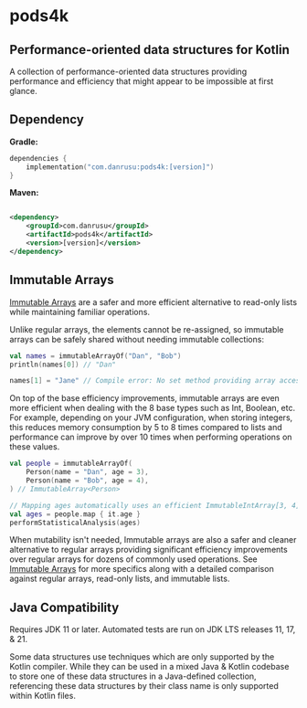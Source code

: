 # pods4k

## Performance-oriented data structures for Kotlin

A collection of performance-oriented data structures providing performance and efficiency that might appear to be
impossible at first glance.

## Dependency

**Gradle:**

```kotlin
dependencies {
    implementation("com.danrusu:pods4k:[version]")
}
```

**Maven:**

```xml

<dependency>
    <groupId>com.danrusu</groupId>
    <artifactId>pods4k</artifactId>
    <version>[version]</version>
</dependency>
```

## Immutable Arrays

[Immutable Arrays](immutable-arrays/README.md) are a safer and more efficient alternative to read-only lists while
maintaining familiar operations.

Unlike regular arrays, the elements cannot be re-assigned, so immutable arrays can be safely shared without needing
immutable collections:

```kotlin
val names = immutableArrayOf("Dan", "Bob")
println(names[0]) // "Dan"

names[1] = "Jane" // Compile error: No set method providing array access
```

On top of the base efficiency improvements, immutable arrays are even more efficient when dealing with the 8 base
types such as Int, Boolean, etc. For example, depending on your JVM configuration, when storing integers, this reduces
memory consumption by 5 to 8 times compared to lists and performance can improve by over 10 times when performing
operations on these values.

```kotlin
val people = immutableArrayOf(
    Person(name = "Dan", age = 3),
    Person(name = "Bob", age = 4),
) // ImmutableArray<Person>

// Mapping ages automatically uses an efficient ImmutableIntArray[3, 4] storing primitive int values
val ages = people.map { it.age }
performStatisticalAnalysis(ages)
```

When mutability isn't needed, Immutable arrays are also a safer and cleaner alternative to regular arrays providing
significant efficiency improvements over regular arrays for dozens of commonly used operations. See
[Immutable Arrays](immutable-arrays/README.md) for more specifics along with a detailed comparison against regular
arrays, read-only lists, and immutable lists.

## Java Compatibility

Requires JDK 11 or later. Automated tests are run on JDK LTS releases 11, 17, & 21.

Some data structures use techniques which are only supported by the Kotlin compiler. While they can be used in a mixed
Java & Kotlin codebase to store one of these data structures in a Java-defined collection, referencing these data
structures by their class name is only supported within Kotlin files.
